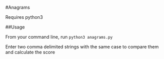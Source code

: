 #Anagrams

Requires python3

##Usage

From your command line, run `python3 anagrams.py`

Enter two comma delimited strings with the same case to compare them and calculate the score 

